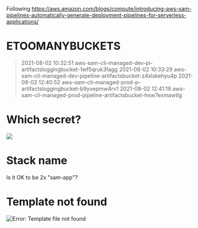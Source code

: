 Following https://aws.amazon.com/blogs/compute/introducing-aws-sam-pipelines-automatically-generate-deployment-pipelines-for-serverless-applications/

# ETOOMANYBUCKETS

> 2021-08-02 10:32:51 aws-sam-cli-managed-dev-pi-artifactsloggingbucket-1wf5qruk3fagg
> 2021-08-02 10:33:29 aws-sam-cli-managed-dev-pipeline-artifactsbucket-z4xlskehyu4p
> 2021-08-02 12:40:52 aws-sam-cli-managed-prod-p-artifactsloggingbucket-b9yvepmw4rv1
> 2021-08-02 12:41:19 aws-sam-cli-managed-prod-pipeline-artifactsbucket-hnw7exmawtlg

# Which secret?

<img src="https://s.natalian.org/2021-08-02/secret.png">

# Stack name

Is it OK to be 2x "sam-app"?

# Template not found

<img src="https://s.natalian.org/2021-08-02/template-not-fund.png" alt="Error: Template file not found">
